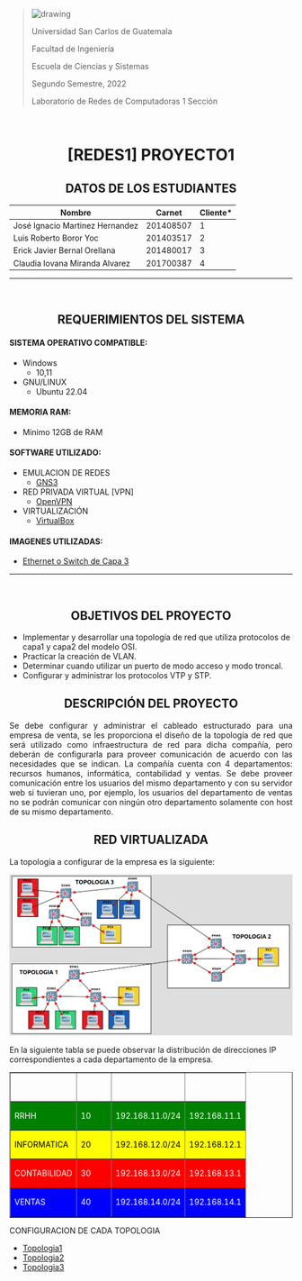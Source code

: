 ><img src="https://upload.wikimedia.org/wikipedia/commons/4/4a/Usac_logo.png" alt="drawing" width="75">
>
>Universidad San Carlos de Guatemala
>
>Facultad de Ingeniería 
>
>Escuela de Ciencias y Sistemas 
>
>Segundo Semestre, 2022
>
>Laboratorio de Redes de Computadoras 1 Sección 
<br>

# <center>[REDES1] PROYECTO1 </center>

## <center> DATOS DE LOS ESTUDIANTES </center>
| Nombre                               | Carnet     | Cliente* | 
| ------------------------------------ | ---------  | -------- |
| José Ignacio Martinez Hernandez      |  201408507 |  1       |
| Luis Roberto Boror Yoc               |  201403517 |  2       |
| Erick Javier Bernal Orellana         |  201480017 |  3       |
| Claudia Iovana Miranda Alvarez       |  201700387 |  4       |
---
<br>

## <center> REQUERIMIENTOS DEL SISTEMA </center>
#### SISTEMA OPERATIVO COMPATIBLE:
* Windows 
    * 10,11
* GNU/LINUX
    * Ubuntu 22.04
#### MEMORIA RAM:
* Minimo 12GB de RAM
#### SOFTWARE UTILIZADO:
* EMULACION DE REDES
    * [GNS3](https://www.gns3.com/software/download)
* RED PRIVADA VIRTUAL [VPN]
    * [OpenVPN](https://openvpn.net/)
* VIRTUALIZACIÓN
    * [VirtualBox](https://www.virtualbox.org/)
#### IMAGENES UTILIZADAS:
* [Ethernet o Switch de Capa 3](https://drive.google.com/file/d/10810USuKu7M6s-_u6cIxek-6czPIt7XH/view)
------
<br>

## <center> OBJETIVOS DEL PROYECTO</center>
* Implementar y desarrollar una topología de red que utiliza protocolos de capa1 y capa2 del modelo OSI.
* Practicar la creación de VLAN.
* Determinar cuando utilizar un puerto de modo acceso y modo troncal.
* Configurar y administrar los protocolos VTP y STP.

## <center> DESCRIPCIÓN DEL PROYECTO </center>
<p style='text-align: justify;'>Se debe configurar y administrar el cableado estructurado para una empresa de venta, se les proporciona el diseño de la topología de red que será utilizado como infraestructura de red para dicha compañía, pero deberán de configurarla para proveer comunicación de acuerdo con las necesidades que se indican. 
La compañía cuenta con 4 departamentos: recursos humanos, informática, contabilidad y ventas. Se debe proveer comunicación entre los usuarios del mismo departamento y con su servidor web si tuvieran uno, por ejemplo, los usuarios del departamento de ventas no se podrán comunicar con ningún otro departamento solamente con host de su mismo departamento. 
</p>

## <center> RED VIRTUALIZADA </center>
<p style='text-align: justify;'>La topologia a configurar de la empresa es la siguiente:
</p>

![topologiaCompleta](/proyecto1/documentacion/imagenes/topologia.png)

En la siguiente tabla se puede observar la distribución de direcciones IP correspondientes a cada departamento de la empresa.

<center>
<table border="1" cellpadding="0" cellspacing="0"  width="80%">
<tr>
<td ><p style="color:#FFF">VLAN</p></td>
<td ><p style="color:#FFF">#VLAN</p></td>
<td ><p style="color:#FFF">DIRECCION IP</p></td>
<td><p style="color:#FFF">GATEWAY</p></td>
</tr>
<tr>
<td bgcolor="green"><p style="color:#FFF">RRHH</p>
</td>
<td bgcolor="green"><p style="color:#FFF">10</p></td>
<td bgcolor="green"><p style="color:#FFF">192.168.11.0/24</p></td>
<td bgcolor="green"><p style="color:#FFF">192.168.11.1</p></td>
</tr>
<tr>
<td bgcolor="yellow"><p style="color:#000">INFORMATICA</p></td>
<td bgcolor="yellow"><p style="color:#000">20</p></td>
<td bgcolor="yellow"><p style="color:#000">192.168.12.0/24</p></td>
<td bgcolor="yellow"><p style="color:#000">192.168.12.1</p></td>
</tr>
<tr>
<td bgcolor="red"><p style="color:#FFF">CONTABILIDAD</p></td>
<td bgcolor="red"><p style="color:#FFF">30</p></td>
<td bgcolor="red"><p style="color:#FFF">192.168.13.0/24</p></td>
<td bgcolor="red"><p style="color:#FFF">192.168.13.1</p></td>
</tr>
<tr>
<td bgcolor="blue"><p style="color:#FFF">VENTAS</p></td>
<td bgcolor="blue"><p style="color:#FFF">40</p></td>
<td bgcolor="blue"><p style="color:#FFF">192.168.14.0/24</p></td>
<td bgcolor="blue"><p style="color:#FFF">192.168.14.1</p></td>
</tr>
</table>
</center>

CONFIGURACION DE CADA TOPOLOGIA
* [Topologia1](/proyecto1/documentacion/topo1.md)
* [Topologia2](/proyecto1/documentacion/topo2.md)
* [Topologia3](/proyecto1/documentacion/topo3.md)